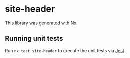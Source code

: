 # site-header

This library was generated with [Nx](https://nx.dev).

## Running unit tests

Run `nx test site-header` to execute the unit tests via [Jest](https://jestjs.io).
